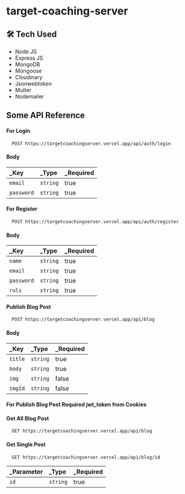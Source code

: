 
# target-coaching-server



## 🛠 Tech Used

- Node JS
- Express JS
- MongoDB
- Mongoose
- Cloudinary
- Jsonwebtoken
- Multer
- Nodemailer
## Some API Reference

#### For Login

```http
  POST https://targetcoachingserver.vercel.app/api/auth/login
```
#### Body
| _Key | _Type     | _Required                |
| :-------- | :------- | :------------------------- |
| `email` | `string` | true |
| `password` | `string` | true |

#### For Register
```http
  POST https://targetcoachingserver.vercel.app/api/auth/register
```
#### Body
| _Key | _Type     | _Required                |
| :-------- | :------- | :------------------------- |
| `name` | `string` | true |
| `email` | `string` | true |
| `password` | `string` | true |
| `ruls` | `string` | true |

#### Publish Blog Post

```http
  POST https://targetcoachingserver.vercel.app/api/blog
```

#### Body
| _Key | _Type     | _Required                |
| :-------- | :------- | :------------------------- |
| `title` | `string` | true |
| `body` | `string` | true |
| `img` | `string` | false |
| `imgId` | `string` | false |
#### For Publish Blog Post Required jwt_token from Cookies

#### Get All Blog Post

```http
  GET https://targetcoachingserver.vercel.app/api/blog
```


#### Get Single Post

```http
  GET https://targetcoachingserver.vercel.app/api/blog/id
```

| _Parameter | _Type     | _Required                       |
| :-------- | :------- | :-------------------------------- |
| `id`      | `string` | true |



